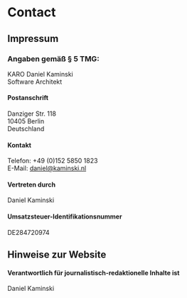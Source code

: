 # Contact

## Impressum 
### Angaben gemäß § 5 TMG: 

KARO Daniel Kaminski  
Software Architekt

#### Postanschrift
Danziger Str. 118  
10405 Berlin  
Deutschland

#### Kontakt
Telefon: +49 (0)152 5850 1823  
E-Mail: daniel@kaminski.nl   

#### Vertreten durch   
Daniel Kaminski  

#### Umsatzsteuer-Identifikationsnummer
DE284720974  

## Hinweise zur Website
#### Verantwortlich für journalistisch-redaktionelle Inhalte ist  
Daniel Kaminski  
